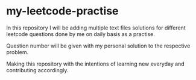 # my-leetcode-practise
In this repository I will be adding multiple text files solutions for different leetcode questions done by me on daily basis as a practise.

Question number will be given with my personal solution to the respective problem.

Making this repository with the intentions of learning new everyday and contributing accordingly.
